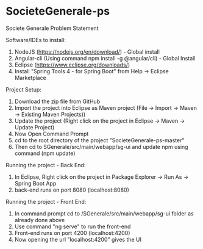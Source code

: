 # SocieteGenerale-ps
Societe Generale Problem Statement

Software/IDEs to install:
1. NodeJS (https://nodejs.org/en/download/) - Global install
2. Angular-cli (Using command npm install -g @angular/cli) - Global Install
3. Eclipse (https://www.eclipse.org/downloads/)
4. Install "Spring Tools 4 - for Spring Boot" from Help -> Eclipse Marketplace

Project Setup:
1. Download the zip file from GitHub
2. Import the project into Eclipse as Maven project (File -> Import -> Maven -> Existing Maven Projects))
3. Update the project (Right click on the project in Eclipse -> Maven -> Update Project)
4. Now Open Command Prompt
5. cd to the root directory of the project "SocieteGenerale-ps-master"
6. Then cd to SGenerale/src/main/webapp/sg-ui and update npm using command (npm update)

Running the project - Back End:
1. In Eclipse, Right click on the project in Package Explorer -> Run As -> Spring Boot App
2. back-end runs on port 8080 (localhost:8080)

Running the project - Front End:
1. In command prompt cd to /SGenerale/src/main/webapp/sg-ui folder as already done above
2. Use command "ng serve" to run the front-end
3. Front-end runs on port 4200 (localhost:4200)
4. Now opening the url "localhost:4200" gives the UI
